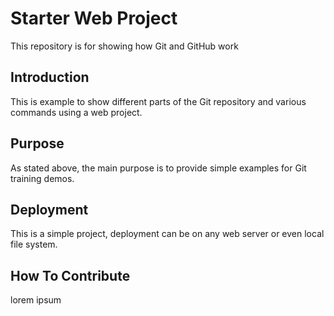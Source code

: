# Starter Web Project

This repository is for showing how Git and GitHub work

## Introduction

This is example to show different parts of the Git repository and various commands using a web project.

## Purpose

As stated above, the main purpose is to provide simple examples for Git training demos.

## Deployment

This is a simple project, deployment can be on any web server or even local file system.

## How To Contribute

lorem ipsum

